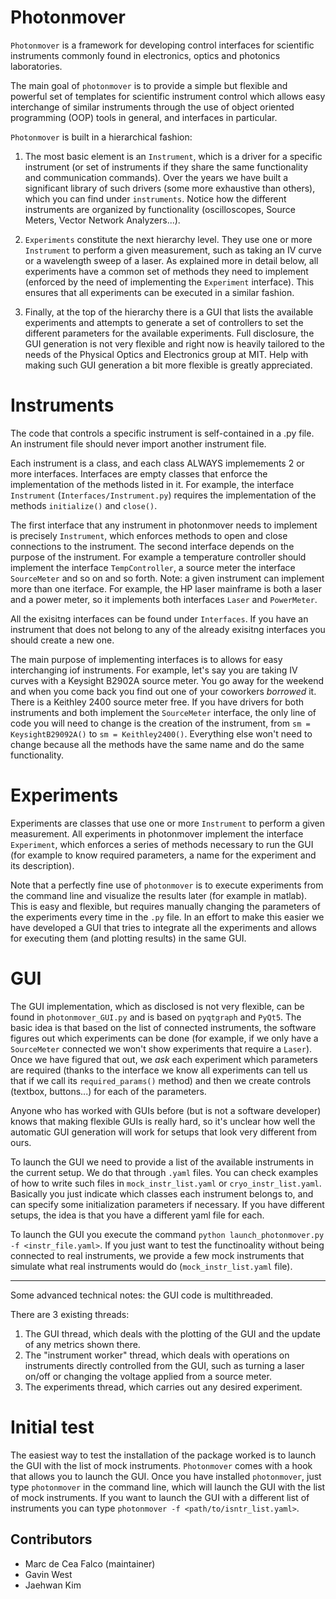 # Photonmover

`Photonmover` is a framework for developing control interfaces for scientific instruments commonly found in electronics, optics and photonics laboratories. 

The main goal of `photonmover` is to provide a simple but flexible and powerful set of templates for scientific instrument control which allows easy interchange of similar instruments through the use of object oriented programming (OOP) tools in general, and interfaces in particular. 

`Photonmover` is built in a hierarchical fashion:

1. The most basic element is an `Instrument`, which is a driver for a specific instrument (or set of instruments if they share the same functionality and communication commands). Over the years we have built a significant library of such drivers (some more exhaustive than others), which you can find under `instruments`. Notice how the different instruments are organized by functionality (oscilloscopes, Source Meters, Vector Network Analyzers...).

2. `Experiments` constitute the next hierarchy level. They use one or more `Instrument` to perform a given measurement, such as taking an IV curve or a wavelength sweep of a laser. As explained more in detail below, all experiments have a common set of methods they need to implement (enforced by the need of implementing the `Experiment` interface). This ensures that all experiments can be executed in a similar fashion.

3. Finally, at the top of the hierarchy there is a GUI that lists the available experiments and attempts to generate a set of controllers to set the different parameters for the available experiments. Full disclosure, the GUI generation is not very flexible and right now is heavily tailored to the needs of the Physical Optics and Electronics group at MIT. Help with making such GUI generation a bit more flexible is greatly appreciated.

# Instruments

The code that controls a specific instrument is self-contained in a .py file. An instrument file should never import another instrument file.

Each instrument is a class, and each class ALWAYS implemements 2 or more interfaces. Interfaces are empty classes that enforce the implementation of the methods listed in it. For example, the interface `Instrument` (`Interfaces/Instrument.py`) requires the implementation of the methods `initialize()` and `close()`.

The first interface that any instrument in photonmover needs to implement is precisely `Instrument`, which enforces methods to open and close connections to the instrument. The second interface depends on the purpose of the instrument. For example a temperature controller should implement the interface `TempController`, a source meter the interface `SourceMeter` and so on and so forth. Note: a given instrument can implement more than one iterface. For example, the HP laser mainframe is both a laser and a power meter, so it implements both interfaces `Laser` and `PowerMeter`.

All the exisitng interfaces can be found under `Interfaces`. If you have an instrument that does not belong to any of the already exisitng interfaces you should create a new one.

The main purpose of implementing interfaces is to allows for easy interchanging iof instruments. For example, let's say you are taking IV curves with a Keysight B2902A source meter. You go away for the weekend and when you come back you find out one of your coworkers *borrowed* it. There is a Keithley 2400 source meter free. If you have drivers for both instruments and both implement the `SourceMeter` interface, the only line of code you will need to change is the creation of the instrument, from `sm = KeysightB29092A()` to `sm = Keithley2400()`. Everything else won't need to change because all the methods have the same name and do the same functionality.

# Experiments

Experiments are classes that use one or more `Instrument` to perform a given measurement. All experiments in photonmover implement the interface `Experiment`, which enforces a series of methods necessary to run the GUI (for example to know required parameters, a name for the experiment and its description).

Note that a perfectly fine use of `photonmover` is to execute experiments from the command line and visualize the results later (for example in matlab). This is easy and flexible, but requires manually changing the parameters of the experiments every time in the `.py` file. In an effort to make this easier we have developed a GUI that tries to integrate all the experiments and allows for executing them (and plotting results) in the same GUI.

# GUI

The GUI implementation, which as disclosed is not very flexible, can be found in `photonmover_GUI.py` and is based on `pyqtgraph` and `PyQt5`. The basic idea is that based on the list of connected instruments, the software figures out which experiments can be done (for example, if we only have a `SourceMeter` connected we won't show experiments that require a `Laser`). Once we have figured that out, we *ask* each experiment which parameters are required (thanks to the interface we know all experiments can tell us that if we call its `required_params()` method) and then we create controls (textbox, buttons...) for each of the parameters. 

Anyone who has worked with GUIs before (but is not a software developer) knows that making flexible GUIs is really hard, so it's unclear how well the automatic GUI generation will work for setups that look very different from ours.

To launch the GUI we need to provide a list of the available instruments in the current setup. We do that through `.yaml` files. You can check examples of how to write such files in `mock_instr_list.yaml` or `cryo_instr_list.yaml`. Basically you just indicate which classes each instrument belongs to, and can specify some initialization parameters if necessary. If you have different setups, the idea is that you have a different yaml file for each. 

To launch the GUI you execute the command `python launch_photonmover.py -f <instr_file.yaml>`. If you just want to test the functinoality without being connected to real instruments, we provide a few mock instruments that simulate what real instruments would do (`mock_instr_list.yaml` file).

------
Some advanced technical notes: the GUI code is multithreaded. 

There are 3 existing threads:
1. The GUI thread, which deals with the plotting of the GUI and the update of any metrics shown there.
2. The "instrument worker" thread, which deals with operations on instruments directly controlled from the GUI, such as turning a laser on/off or changing the voltage applied from a source meter.
3. The experiments thread, which carries out any desired experiment.

# Initial test

The easiest way to test the installation of the package worked is to launch the GUI with the list of mock instruments.
`Photonmover` comes with a hook that allows you to launch the GUI. Once you have installed `photonmover`, just type `photonmover` in the command line, which will launch the GUI with the list of mock instruments. If you want to launch the GUI with a different list of instruments you can type `photonmover -f <path/to/isntr_list.yaml>`.

## Contributors

- Marc de Cea Falco (maintainer)
- Gavin West
- Jaehwan Kim